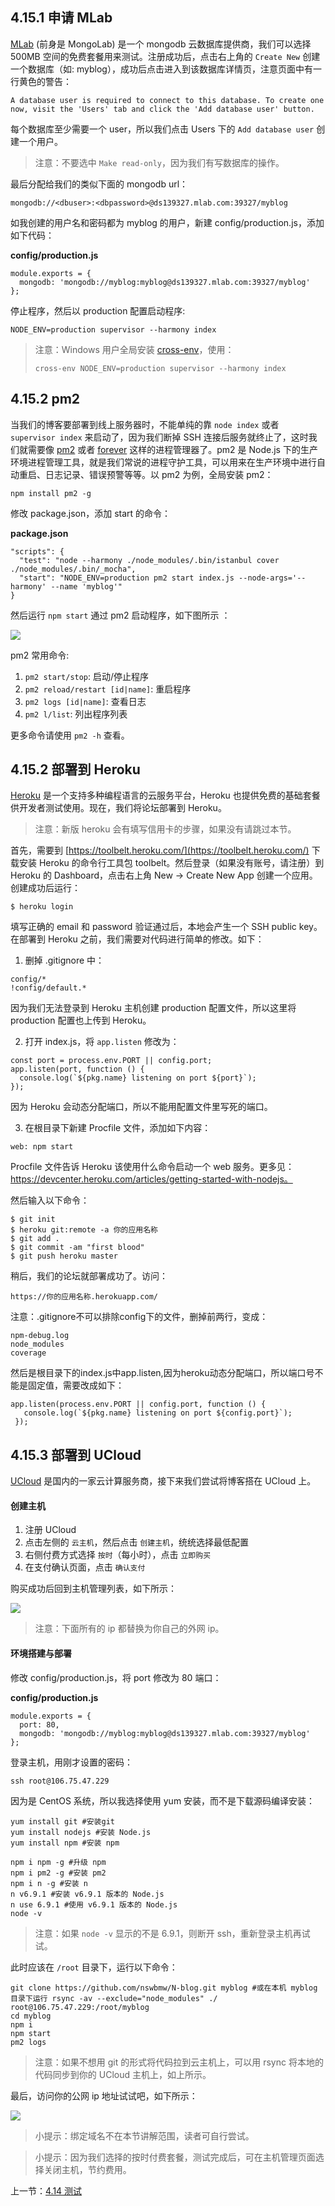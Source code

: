 ## 4.15.1 申请 MLab

[MLab](https://mlab.com) (前身是 MongoLab) 是一个 mongodb 云数据库提供商，我们可以选择 500MB 空间的免费套餐用来测试。注册成功后，点击右上角的 `Create New` 创建一个数据库（如: myblog），成功后点击进入到该数据库详情页，注意页面中有一行黄色的警告：

```
A database user is required to connect to this database. To create one now, visit the 'Users' tab and click the 'Add database user' button.
```

每个数据库至少需要一个 user，所以我们点击 Users 下的 `Add database user` 创建一个用户。

> 注意：不要选中 `Make read-only`，因为我们有写数据库的操作。

最后分配给我们的类似下面的 mongodb url：

```
mongodb://<dbuser>:<dbpassword>@ds139327.mlab.com:39327/myblog
```

如我创建的用户名和密码都为 myblog 的用户，新建 config/production.js，添加如下代码：

**config/production.js**

```
module.exports = {
  mongodb: 'mongodb://myblog:myblog@ds139327.mlab.com:39327/myblog'
};
```

停止程序，然后以 production 配置启动程序:

```
NODE_ENV=production supervisor --harmony index
```

> 注意：Windows 用户全局安装 [cross-env](https://www.npmjs.com/package/cross-env)，使用：
> ```
> cross-env NODE_ENV=production supervisor --harmony index
> ```

## 4.15.2 pm2

当我们的博客要部署到线上服务器时，不能单纯的靠 `node index` 或者 `supervisor index` 来启动了，因为我们断掉 SSH 连接后服务就终止了，这时我们就需要像 [pm2](https://www.npmjs.com/package/pm2) 或者 [forever](https://www.npmjs.com/package/forever) 这样的进程管理器了。pm2 是 Node.js 下的生产环境进程管理工具，就是我们常说的进程守护工具，可以用来在生产环境中进行自动重启、日志记录、错误预警等等。以 pm2 为例，全局安装 pm2：

```
npm install pm2 -g
```

修改 package.json，添加 start 的命令：

**package.json**

```
"scripts": {
  "test": "node --harmony ./node_modules/.bin/istanbul cover ./node_modules/.bin/_mocha",
  "start": "NODE_ENV=production pm2 start index.js --node-args='--harmony' --name 'myblog'"
}
```

然后运行 `npm start` 通过 pm2 启动程序，如下图所示 ：

![](./img/4.15.1.png)

pm2 常用命令:

1. `pm2 start/stop`: 启动/停止程序
2. `pm2 reload/restart [id|name]`: 重启程序
3. `pm2 logs [id|name]`: 查看日志
4. `pm2 l/list`: 列出程序列表

更多命令请使用 `pm2 -h` 查看。

## 4.15.2 部署到 Heroku

[Heroku](www.heroku.com) 是一个支持多种编程语言的云服务平台，Heroku 也提供免费的基础套餐供开发者测试使用。现在，我们将论坛部署到 Heroku。

> 注意：新版 heroku 会有填写信用卡的步骤，如果没有请跳过本节。

首先，需要到 [https://toolbelt.heroku.com/](https://toolbelt.heroku.com/) 下载安装 Heroku 的命令行工具包 toolbelt。然后登录（如果没有账号，请注册）到 Heroku 的 Dashboard，点击右上角 New -> Create New App 创建一个应用。创建成功后运行：

```
$ heroku login
```

填写正确的 email 和 password 验证通过后，本地会产生一个 SSH public key。在部署到 Heroku 之前，我们需要对代码进行简单的修改。如下：

1. 删掉 .gitignore 中：
```
config/*
!config/default.*
```
因为我们无法登录到 Heroku 主机创建 production 配置文件，所以这里将 production 配置也上传到 Heroku。

2. 打开 index.js，将 `app.listen` 修改为：
```
const port = process.env.PORT || config.port;
app.listen(port, function () {
  console.log(`${pkg.name} listening on port ${port}`);
});
```
因为 Heroku 会动态分配端口，所以不能用配置文件里写死的端口。

3. 在根目录下新建 Procfile 文件，添加如下内容：
```
web: npm start
```
Procfile 文件告诉 Heroku 该使用什么命令启动一个 web 服务。更多见：https://devcenter.heroku.com/articles/getting-started-with-nodejs。

然后输入以下命令：

```
$ git init
$ heroku git:remote -a 你的应用名称
$ git add .
$ git commit -am "first blood"
$ git push heroku master
```

稍后，我们的论坛就部署成功了。访问：

```
https://你的应用名称.herokuapp.com/
```

注意：.gitignore不可以排除config下的文件，删掉前两行，变成：

```
npm-debug.log
node_modules
coverage
```
然后是根目录下的index.js中app.listen,因为heroku动态分配端口，所以端口号不能是固定值，需要改成如下：
 ```
 app.listen(process.env.PORT || config.port, function () {
    console.log(`${pkg.name} listening on port ${config.port}`);
  });
  ```
## 4.15.3 部署到 UCloud

[UCloud](https://www.ucloud.cn/) 是国内的一家云计算服务商，接下来我们尝试将博客搭在 UCloud 上。

#### 创建主机

1. 注册 UCloud
2. 点击左侧的 `云主机`，然后点击 `创建主机`，统统选择最低配置
3. 右侧付费方式选择 `按时`（每小时），点击 `立即购买`
4. 在支付确认页面，点击 `确认支付`

购买成功后回到主机管理列表，如下所示：

![](./img/4.15.2.png)

> 注意：下面所有的 ip 都替换为你自己的外网 ip。

#### 环境搭建与部署

修改 config/production.js，将 port 修改为 80 端口：

**config/production.js**

```
module.exports = {
  port: 80,
  mongodb: 'mongodb://myblog:myblog@ds139327.mlab.com:39327/myblog'
};
```

登录主机，用刚才设置的密码：

```
ssh root@106.75.47.229
```

因为是 CentOS 系统，所以我选择使用 yum 安装，而不是下载源码编译安装：

```
yum install git #安装git
yum install nodejs #安装 Node.js
yum install npm #安装 npm

npm i npm -g #升级 npm
npm i pm2 -g #安装 pm2
npm i n -g #安装 n
n v6.9.1 #安装 v6.9.1 版本的 Node.js
n use 6.9.1 #使用 v6.9.1 版本的 Node.js
node -v
```
> 注意：如果 `node -v` 显示的不是 6.9.1，则断开 ssh，重新登录主机再试试。

此时应该在 `/root` 目录下，运行以下命令：
```
git clone https://github.com/nswbmw/N-blog.git myblog #或在本机 myblog 目录下运行 rsync -av --exclude="node_modules" ./ root@106.75.47.229:/root/myblog
cd myblog
npm i
npm start
pm2 logs
```
> 注意：如果不想用 git 的形式将代码拉到云主机上，可以用 rsync 将本地的代码同步到你的 UCloud 主机上，如上所示。

最后，访问你的公网 ip 地址试试吧，如下所示：

![](./img/4.15.3.png)

> 小提示：绑定域名不在本节讲解范围，读者可自行尝试。

> 小提示：因为我们选择的按时付费套餐，测试完成后，可在主机管理页面选择关闭主机，节约费用。

上一节：[4.14 测试](https://github.com/nswbmw/N-blog/blob/master/book/4.14%20%E6%B5%8B%E8%AF%95.md)
